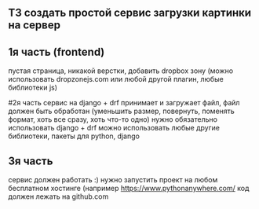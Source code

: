 ## ТЗ создать простой сервис загрузки картинки на сервер

## 1я часть (frontend)
пустая страница, никакой верстки, добавить dropbox зону (можно использовать dropzonejs.com или любой другой плагин, любые библиотеки js)

#2я часть
сервис на django + drf принимает и загружает файл, файл должен быть обработан (уменьшить размер, повернуть, поменять формат, хоть все сразу, хоть что-то одно)
нужно обязательно использовать django + drf
можно использовать любые другие библиотеки, пакеты для python, django

## 3я часть
сервис должен работать :)
нужно запустить проект на любом бесплатном хостинге (например https://www.pythonanywhere.com/
код должен лежать на github.com

